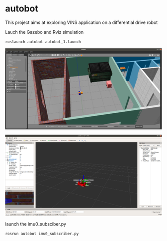 # autobot
This project aims at exploring VINS application on a differential drive robot 

Lauch the Gazebo and Rviz simulation 
```
roslaunch autobot autobot_1.launch
```

<p align="center">
  <img src = "autobot/autobot/src/images/gazebo-shot.png">
  </p>


<p align="center">
  <img src = "autobot/autobot/src/images/rviz-shot.png">
  </p>

launch the imu0_subsciber.py
```
rosrun autobot imu0_subscriber.py
```



